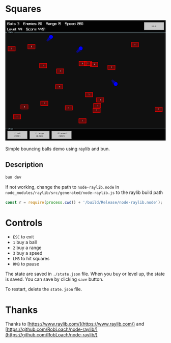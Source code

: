 # Squares

![screenshot](./balls-.png)

Simple bouncing balls demo using raylib and bun.

## Description

```sh
bun dev
```

If not working, change the path to `node-raylib.node` in `node_modules/raylib/src/generated/node-raylib.js` to the raylib build path 
```ts
const r = require(process.cwd() + '/build/Release/node-raylib.node');
```

# Controls

- `ESC` to exit
- `1` buy a ball
- `2` buy a range
- `3` buy a speed
- `LMB` to hit squares
- `RMB` to pause

The state are saved in `./state.json` file. When you buy or level up, the state is saved.
You can save by clicking `save` button.

To restart, delete the `state.json` file.

# Thanks

Thanks to 
[https://www.raylib.com/](https://www.raylib.com/)
and [https://github.com/RobLoach/node-raylib/](https://github.com/RobLoach/node-raylib/)

